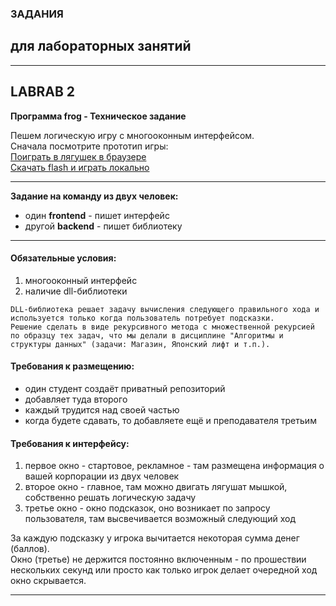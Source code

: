 ### ЗАДАНИЯ  
## для лабораторных занятий  

---  

## LABRAB 2
**Программа frog - Техническое задание**  

Пешем логическую игру с многооконным интерфейсом.  
Сначала посмотрите прототип игры:  
[Поиграть в лягушек в браузере](https://pcoding.ru/frog/frog.html)  
[Скачать flash и играть локально](https://github.com/permCoding/Magistr-2020/blob/master/images/frogs.swf)  

---  

**Задание на команду из двух человек:**  
- один **frontend** - пишет интерфейс  
- другой **backend** - пишет библиотеку  

---  

#### Обязательные условия:  
1) многооконный интерфейс  
2) наличие dll-библиотеки  

```
DLL-библиотека решает задачу вычисления следующего правильного хода и используется только когда пользователь потребует подсказки.  
Решение сделать в виде рекурсивного метода с множественной рекурсией по образцу тех задач, что мы делали в дисциплине "Алгоритмы и структуры данных" (задачи: Магазин, Японский лифт и т.п.).  
```

#### Требования к размещению:  
- один студент создаёт приватный репозиторий  
- добавляет туда второго  
- каждый трудится над своей частью  
- когда будете сдавать, то добавляете ещё и преподавателя третьим  

#### Требования к интерфейсу:  
1) первое окно - стартовое, рекламное - там размещена информация о вашей корпорации из двух человек  
2) второе окно - главное, там можно двигать лягушат мышкой, собственно решать логическую задачу  
3) третье окно - окно подсказок, оно возникает по запросу пользователя, там высвечивается возможный следующий ход  

За каждую подсказку у игрока вычитается некоторая сумма денег (баллов).  
Окно (третье) не держится постоянно включенным - по прошествии нескольких секунд или просто как только игрок делает очередной ход окно скрывается.  

---  

